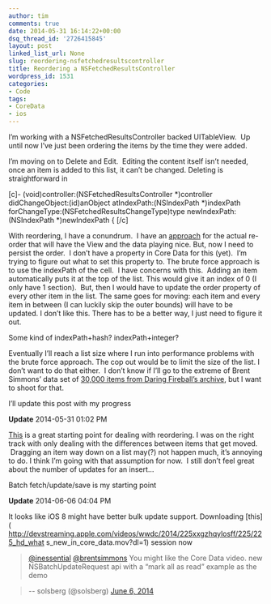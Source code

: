 ```yaml
---
author: tim
comments: true
date: 2014-05-31 16:14:22+00:00
dsq_thread_id: '2726415845'
layout: post
linked_list_url: None
slug: reordering-nsfetchedresultscontroller
title: Reordering a NSFetchedResultsController
wordpress_id: 1531
categories:
- Code
tags:
- CoreData
- ios
---
```


I’m working with a NSFetchedResultsController backed UITableView.  Up until
now I’ve just been ordering the items by the time they were added.

I’m moving on to Delete and Edit.  Editing the content itself isn’t needed,
once an item is added to this list, it can’t be changed. Deleting is
straightforward in

[c]- (void)controller:(NSFetchedResultsController *)controller
didChangeObject:(id)anObject atIndexPath:(NSIndexPath *)indexPath
forChangeType:(NSFetchedResultsChangeType)type newIndexPath:(NSIndexPath
*)newIndexPath { [/c]

With reordering, I have a conundrum.  I have an
[approach](http://stackoverflow.com/a/2013070/647343) for the actual re-order
that will have the View and the data playing nice. But, now I need to persist
the order.  I don’t have a property in Core Data for this (yet).  I’m trying
to figure out what to set this property to. The brute force approach is to use
the indexPath of the cell.  I have concerns with this.  Adding an item
automatically puts it at the top of the list. This would give it an index of 0
(I only have 1 section).  But, then I would have to update the order property
of every other item in the list. The same goes for moving: each item and every
item in between (I can luckily skip the outer bounds) will have to be updated.
I don’t like this. There has to be a better way, I just need to figure it out.

Some kind of indexPath+hash? indexPath+integer?

Eventually I’ll reach a list size where I run into performance problems with
the brute force approach. The cop out would be to limit the size of the list.
I don’t want to do that either.  I don’t know if I’ll go to the extreme of
Brent Simmons’ data set of [30,000 items from Daring Fireball’s
archive](http://inessential.com/2013/10/05/vesper_sync_diary_2_core_data), but
I want to shoot for that.

I’ll update this post with my progress

**Update** 2014-05-31 01:02 PM

[This](http://stackoverflow.com/a/1648504) is a great starting point for
dealing with reordering. I was on the right track with only dealing with the
differences between items that get moved.  Dragging an item way down on a list
may(?) not happen much, it’s annoying to do. I think I’m going with that
assumption for now.  I still don’t feel great about the number of updates for
an insert…

Batch fetch/update/save is my starting point

**Update** 2014-06-06 04:04 PM

It looks like iOS 8 might have better bulk update support. Downloading [this](
http://devstreaming.apple.com/videos/wwdc/2014/225xxgzhqylosff/225/225_hd_what
s_new_in_core_data.mov?dl=1) session now

> [@inessential](https://twitter.com/inessential)
[@brentsimmons](https://twitter.com/brentsimmons) You might like the Core Data
video. new NSBatchUpdateRequest api with a “mark all as read” example as the
demo

>

> -- solsberg (@solsberg) [June 6,
2014](https://twitter.com/solsberg/statuses/474993780186447872)

